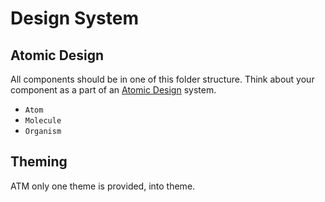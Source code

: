 # Design System

## Atomic Design

All components should be in one of this folder structure. Think about your component as a part of an [Atomic Design](https://atomicdesign.bradfrost.com/chapter-2/) system.

- `Atom`
- `Molecule`
- `Organism`

## Theming

ATM only one theme is provided, into theme.
